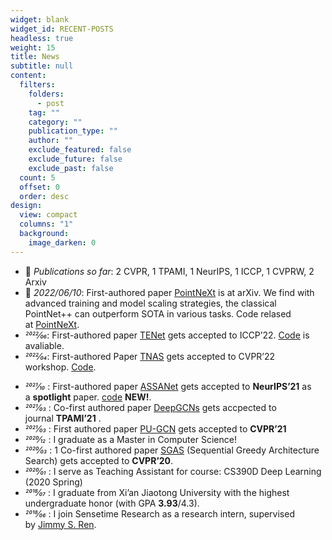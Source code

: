 ```yaml
---
widget: blank
widget_id: RECENT-POSTS
headless: true
weight: 15
title: News
subtitle: null
content:
  filters:
    folders:
      - post
    tag: ""
    category: ""
    publication_type: ""
    author: ""
    exclude_featured: false
    exclude_future: false
    exclude_past: false
  count: 5
  offset: 0
  order: desc
design:
  view: compact
  columns: "1"
  background:
    image_darken: 0
---
```

<!--StartFragment-->

* 📌 *Publications so far*: 2 CVPR, 1 TPAMI, 1 NeurIPS, 1 ICCP, 1 CVPRW, 2 Arxiv
* 📌 *2022/06/10*: First-authored paper [PointNeXt](https://arxiv.org/abs/2206.04670) is at arXiv. We find with advanced training and model scaling strategies, the classical PointNet++ can outperform SOTA in various tasks. Code relased at [PointNeXt](https://github.com/guochengqian/PointNeXt).
* *2022⁄06*: First-authored paper [TENet](https://arxiv.org/abs/2206.04670) gets accepted to ICCP’22. [Code](https://github.com/guochengqian/TENet) is avaliable.
* *2022⁄04*: First-authored Paper [TNAS](https://openaccess.thecvf.com/content/CVPR2022W/ECV/papers/Qian_When_NAS_Meets_Trees_An_Efficient_Algorithm_for_Neural_Architecture_CVPRW_2022_paper.pdf) gets accepted to CVPR’22 workshop. [Code](https://github.com/guochengqian/TNAS).

<!--EndFragment-->

* *2021⁄10* : First-authored paper [ASSANet](https://arxiv.org/abs/2110.10538) gets accepted to **NeurIPS’21** as a **spotlight** paper. [code](https://github.com/guochengqian/ASSANet) **NEW!**.
* *2021⁄03* : Co-first authored paper [DeepGCNs](https://arxiv.org/abs/1910.06849) gets accpected to journal **TPAMI’21** .
* *2021⁄03* : First authored paper [PU-GCN](https://arxiv.org/abs/1912.03264) gets accepted to **CVPR’21**
* *2020⁄12* : I graduate as a Master in Computer Science!
* *2020⁄03* : 1 Co-first authored paper [SGAS](https://www.deepgcns.org/auto/sgas) (Sequential Greedy Architecture Search) gets accepted to **CVPR’20**.
* *2020⁄01* : I serve as Teaching Assistant for course: CS390D Deep Learning (2020 Spring)
* *2018⁄07* : I graduate from Xi’an Jiaotong University with the highest undergraduate honor (with GPA **3.93**/4.3).
* *2018⁄06* : I join Sensetime Research as a research intern, supervised by [Jimmy S. Ren](http://www.jimmyren.com/).